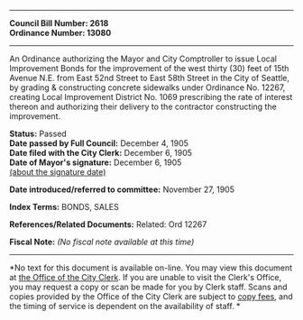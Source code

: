 * * * * *  
  
**Council Bill Number: [](#h0)[](#h2)2618**   
**Ordinance Number: 13080**  
  
* * * * *  
  
An Ordinance authorizing the Mayor and City Comptroller to issue Local Improvement Bonds for the improvement of the west thirty (30) feet of 15th Avenue N.E. from East 52nd Street to East 58th Street in the City of Seattle, by grading & constructing concrete sidewalks under Ordinance No. 12267, creating Local Improvement District No. 1069 prescribing the rate of interest thereon and authorizing their delivery to the contractor constructing the improvement.  
  
**Status:** Passed   
**Date passed by Full Council:** December 4, 1905   
**Date filed with the City Clerk:** December 6, 1905   
**Date of Mayor's signature:** December 6, 1905   
[(about the signature date)](/~public/approvaldate.htm)   
  
  
**Date introduced/referred to committee:** November 27, 1905   
  
**Index Terms:** BONDS, SALES  
  
**References/Related Documents:** Related: Ord 12267  
  
**Fiscal Note:** *(No fiscal note available at this time)*  
  
* * * * *  
  
*No text for this document is available on-line. You may view this document at [the Office of the City Clerk](http://www.seattle.gov/leg/clerk/contactUs.htm). If you are unable to visit the Clerk's Office, you may request a copy or scan be made for you by Clerk staff. Scans and copies provided by the Office of the City Clerk are subject to [copy fees](http://clerk.seattle.gov/~public/clerkfees.htm), and the timing of service is dependent on the availability of staff. *  
  
  
